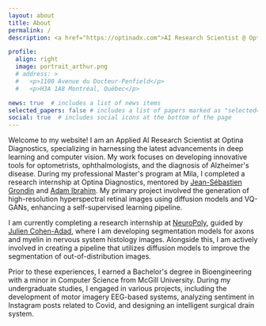 ```yaml
---
layout: about
title: About
permalink: /
description: <a href="https://optinadx.com">AI Research Scientist @ Optina Diagnostics</a> 

profile:
  align: right
  image: portrait_arthur.png
  # address: >
  #   <p>1100 Avenue du Docteur-Penfield</p>
  #   <p>H3A 1A8 Montréal, Québec</p>

news: true  # includes a list of news items
selected_papers: false # includes a list of papers marked as "selected={true}"
social: true  # includes social icons at the bottom of the page
---
```


Welcome to my website! I am an Applied AI Research Scientist at Optina Diagnostics, specializing in harnessing the latest advancements in deep learning and computer vision. My work focuses on developing innovative tools for optometrists, ophthalmologists, and the diagnosis of Alzheimer's disease. During my professional Master's program at Mila, I completed a research internship at Optina Diagnostics, mentored by [Jean-Sébastien Grondin](https://www.linkedin.com/in/jsgrondin) and [Adam Ibrahim](https://www.adamibrahim.fr/). My primary project involved the generation of high-resolution hyperspectral retinal images using diffusion models and VQ-GANs, enhancing a self-supervised learning pipeline.

I am currently completing a research internship at [NeuroPoly](https://neuro.polymtl.ca/), guided by [Julien Cohen-Adad](https://scholar.google.ca/citations?user=6cAZ028AAAAJ&hl=en/), where I am developing segmentation models for axons and myelin in nervous system histology images. Alongside this, I am actively involved in creating a pipeline that utilizes diffusion models to improve the segmentation of out-of-distribution images.

Prior to these experiences, I earned a Bachelor's degree in Bioengineering with a minor in Computer Science from McGill University. During my undergraduate studies, I engaged in various projects, including the development of motor imagery EEG-based systems, analyzing sentiment in Instagram posts related to Covid, and designing an intelligent surgical drain system.


